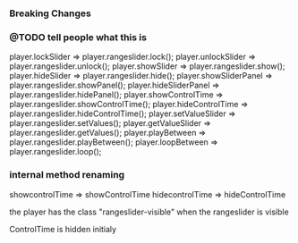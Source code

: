 ### Breaking Changes ###
### @TODO tell people what this is
player.lockSlider => player.rangeslider.lock();
player.unlockSlider => player.rangeslider.unlock();
player.showSlider => player.rangeslider.show();
player.hideSlider => player.rangeslider.hide();
player.showSliderPanel => player.rangeslider.showPanel();
player.hideSliderPanel => player.rangeslider.hidePanel();
player.showControlTime => player.rangeslider.showControlTime();
player.hideControlTime => player.rangeslider.hideControlTime();
player.setValueSlider => player.rangeslider.setValues();
player.getValueSlider => player.rangeslider.getValues();
player.playBetween => player.rangeslider.playBetween();
player.loopBetween => player.rangeslider.loop();

     
### internal method renaming
showcontrolTime => showControlTime
hidecontrolTime => hideControlTime


the player has the class "rangeslider-visible" when the rangeslider is visible


ControlTime is hidden initialy